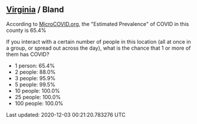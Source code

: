 
## [Virginia](/united-states/virginia) / Bland

According to [MicroCOVID.org](http://microcovid.org),
the "Estimated Prevalence" of COVID in this county is 65.4%

If you interact with a certain number of people in this location
(all at once in a group, or spread out across the day), what is the chance that
1 or more of them has COVID?

- 1 person: 65.4%
- 2 people: 88.0%
- 3 people: 95.9%
- 5 people: 99.5%
- 10 people: 100.0%
- 25 people: 100.0%
- 100 people: 100.0%

Last updated: 2020-12-03 00:21:20.783276 UTC
